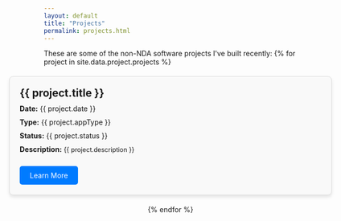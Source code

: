 ```yaml
---
layout: default
title: "Projects"
permalink: projects.html
---
```



<div class="projects-container">
  These are some of the non-NDA software projects I've built recently:
  {% for project in site.data.project.projects %}
  <div class="project-card">
    <h2 class="project-title">{{ project.title }}</h2>
    <p><strong>Date:</strong> {{ project.date }}</p>
    <p><strong>Type:</strong> {{ project.appType }}</p>
    <p><strong>Status:</strong> {{ project.status }}</p>
    <p><strong>Description:</strong> <span class="description">{{ project.description }}</span></p>
    <a href="{{ project.url }}" class="project-link" target="_blank">Learn More</a>
  </div>
  {% endfor %}
</div>

<style>
.project-title {
  margin-top: 0px;
}

.projects-container {
  display: flex;
  flex-direction: column;
  gap: 20px;
  align-items: center;
}

.project-card {
  background-color: #f9f9f9;
  border: 1px solid #ddd;
  border-radius: 8px;
  box-shadow: 0 4px 6px rgba(0, 0, 0, 0.1);
  padding: 20px;
  width: 600px;
  min-width: 300px;
  text-align: left;
}

.project-card h2 {
  font-size: 1.5em;
  margin-bottom: 10px;
}

.project-card p {
  margin: 10px 0;
}

.description {
  font-size: 0.9em;
}

.project-link {
  display: inline-block;
  margin-top: 15px;
  padding: 10px 20px;
  background-color: #007bff;
  color: #fff;
  text-decoration: none;
  border-radius: 5px;
}

.project-link:hover {
  background-color: #0056b3;
  color: #fff;
}
</style>



